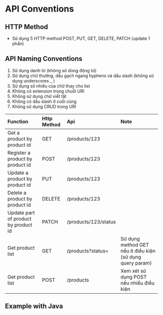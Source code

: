 # API Conventions

## HTTP Method

- Sử dụng 5 HTTP method POST, PUT, GET, DELETE, PATCH (update 1 phần)

## API Naming Conventions

1. Sử dụng danh từ (không sử dùng động từ)
2. Sử dụng chữ thường, dấu gạch ngang hyphens và dấu slash (không sử dụng underscores \_ )
3. Sử dụng số nhiều của chữ thay cho list
4. Không có extension trong chuỗi URI
5. Không sử dụng chữ viết tắt
6. Không có dấu slash ở cuối cùng
7. Không sử dụng CRUD trong URI

| Function                             | Http Method | Api                  | Note                                                      |
|:-------------------------------------|:------------|:---------------------|:----------------------------------------------------------|
| Get a product by product id          | GET         | /products/123        |                                                           |
| Register a product by product id     | POST        | /products/123        |                                                           |
| Update a product by product id       | PUT         | /products/123        |                                                           |
| Delete a product by product id       | DELETE      | /products/123        |                                                           |
| Update part of product by product id | PATCH       | /products/123/status |                                                           |
| Get product list                     | GET         | /products?status=    | Sử dụng method GET nếu ít điều kiện (sử dụng query param) |
| Get product list                     | POST        | /products            | Xem xét sử dụng POST nếu nhiều điều kiện                  |

## Example with Java
